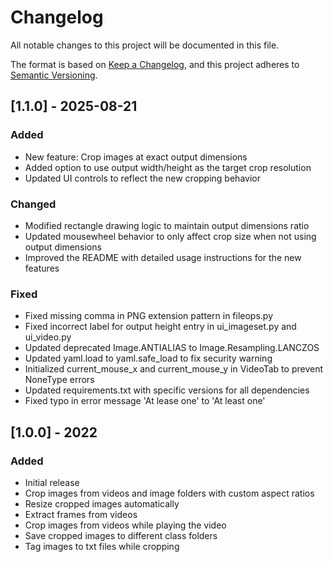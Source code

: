 # Changelog

All notable changes to this project will be documented in this file.

The format is based on [Keep a Changelog](https://keepachangelog.com/en/1.0.0/),
and this project adheres to [Semantic Versioning](https://semver.org/spec/v2.0.0.html).

## [1.1.0] - 2025-08-21

### Added
- New feature: Crop images at exact output dimensions
- Added option to use output width/height as the target crop resolution
- Updated UI controls to reflect the new cropping behavior

### Changed
- Modified rectangle drawing logic to maintain output dimensions ratio
- Updated mousewheel behavior to only affect crop size when not using output dimensions
- Improved the README with detailed usage instructions for the new features

### Fixed
- Fixed missing comma in PNG extension pattern in fileops.py
- Fixed incorrect label for output height entry in ui_imageset.py and ui_video.py
- Updated deprecated Image.ANTIALIAS to Image.Resampling.LANCZOS
- Updated yaml.load to yaml.safe_load to fix security warning
- Initialized current_mouse_x and current_mouse_y in VideoTab to prevent NoneType errors
- Updated requirements.txt with specific versions for all dependencies
- Fixed typo in error message 'At lease one' to 'At least one'

## [1.0.0] - 2022

### Added
- Initial release
- Crop images from videos and image folders with custom aspect ratios
- Resize cropped images automatically
- Extract frames from videos
- Crop images from videos while playing the video
- Save cropped images to different class folders
- Tag images to txt files while cropping
